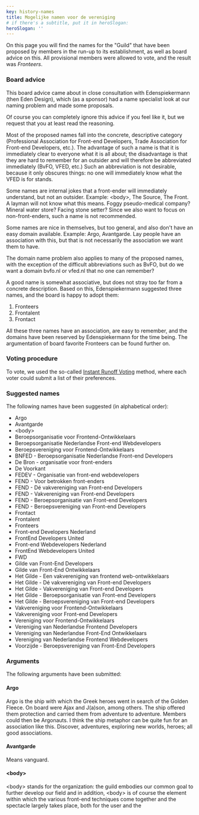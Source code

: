 ```yaml
---
key: history-names
title: Mogelijke namen voor de vereniging
# if there's a subtitle, put it in heroSlogan:
heroSlogan: ''
---
```


On this page you will find the names for the "Guild" that have been proposed by members in the run-up to its establishment, as well as board advice on this.
All provisional members were allowed to vote, and the result was _Fronteers_.

### Board advice

This board advice came about in close consultation with Edenspiekermann (then Eden Design), which (as a sponsor) had a name specialist look at our naming problem and made some proposals.

Of course you can completely ignore this advice if you feel like it, but we request that you at least read the reasoning.

Most of the proposed names fall into the concrete, descriptive category (Professional Association for Front-end Developers, Trade Association for Front-end Developers, etc.). The advantage of such a name is that it is immediately clear to everyone what it is all about; the disadvantage is that they are hard to remember for an outsider and will therefore be abbreviated immediately (BvFO, VFED, etc.) Such an abbreviation is not desirable, because it only obscures things: no one will immediately know what the VFED is for stands.

Some names are internal jokes that a front-ender will immediately understand, but not an outsider. Example: &lt;body&gt;, The Source, The Front. A layman will not know what this means. Foggy pseudo-medical company? Mineral water store? Facing stone setter? Since we also want to focus on non-front-enders, such a name is not recommended.

Some names are nice in themselves, but too general, and also don't have an easy domain available. Example: Argo, Avantgarde. Lay people have an association with this, but that is not necessarily the association we want them to have.

The domain name problem also applies to many of the proposed names, with the exception of the difficult abbreviations such as BvFO, but do we want a domain bvfo.nl or vfed.nl that no one can remember?

A good name is somewhat associative, but does not stray too far from a concrete description. Based on this, Edenspiekermann suggested three names, and the board is happy to adopt them:

1. Fronteers
2. Frontalent
3. Frontact

All these three names have an association, are easy to remember, and the domains have been reserved by Edenspiekermann for the time being. The argumentation of board favorite Fronteers can be found further on.

### Voting procedure

To vote, we used the so-called [Instant Runoff Voting](http://en.wikipedia.org/wiki/Instant-runoff_voting) method, where each voter could submit a list of their preferences.

### Suggested names

The following names have been suggested (in alphabetical order):

- Argo
- Avantgarde
- &lt;body&gt;
- Beroepsorganisatie voor Frontend-Ontwikkelaars
- Beroepsorganisatie Nederlandse Front-end Webdevelopers
- Beroepsvereniging voor Frontend-Ontwikkelaars
- BNFED - Beroepsorganisatie Nederlandse Front-end Developers
- De Bron - organisatie voor front-enders
- De Voorkant
- FEDEV - Organisatie van front-end webdevelopers
- FEND - Voor betrokken front-enders
- FEND - Dé vakvereniging van Front-end Developers
- FEND - Vakvereniging van Front-end Developers
- FEND - Beroepsorganisatie van Front-end Developers
- FEND - Beroepsvereniging van Front-end Developers
- Frontact
- Frontalent
- Fronteers
- Front-end Developers Nederland
- FrontEnd Developers United
- Front-end Webdevelopers Nederland
- FrontEnd Webdevelopers United
- FWD
- Gilde van Front-End Developers
- Gilde van Front-End Ontwikkelaars
- Het Gilde - Een vakvereniging van frontend web-ontwikkelaars
- Het Gilde - Dé vakvereniging van Front-end Developers
- Het Gilde - Vakvereniging van Front-end Developers
- Het Gilde - Beroepsorganisatie van Front-end Developers
- Het Gilde - Beroepsvereniging van Front-end Developers
- Vakvereniging voor Frontend-Ontwikkelaars
- Vakvereniging voor Front-end Developers
- Vereniging voor Frontend-Ontwikkelaars
- Vereniging van Nederlandse Frontend Developers
- Vereniging van Nederlandse Front-End Ontwikkelaars
- Vereniging van Nederlandse Frontend Webdevelopers
- Voorzijde - Beroepsvereniging van Front-End Developers

### Arguments

The following arguments have been submitted:

#### Argo

Argo is the ship with which the Greek heroes went in search of the Golden Fleece. On board were Ajax and J(a)son, among others.
The ship offered them protection and carried them from adventure to adventure.
Members could then be Argonauts.
I think the ship metaphor can be quite fun for an association like this. Discover, adventures, exploring new worlds, heroes; all good associations.

#### Avantgarde

Means vanguard.

#### &lt;body&gt;

&lt;body&gt; stands for the organization: the guild embodies our common goal to further develop our field and in addition, &lt;body&gt; is of course the element within which the various front-end techniques come together and the spectacle largely takes place, both for the user and the
